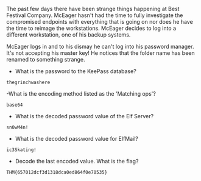 The past few days there have been strange things happening at Best Festival Company. McEager hasn't had the time to fully investigate the compromised endpoints with everything that is going on nor does he have the time to reimage the workstations. McEager decides to log into a different workstation, one of his backup systems.

McEager logs in and to his dismay he can't log into his password manager. It's not accepting his master key! He notices that the folder name has been renamed to something strange.

- What is the password to the KeePass database?
```
thegrinchwashere
```
-What is the encoding method listed as the 'Matching ops'?
```
base64
```
- What is the decoded password value of the Elf Server?
```
sn0wM4n!
```
- What is the decoded password value for ElfMail?
```
ic3Skating!
```
- Decode the last encoded value. What is the flag?
```
THM{657012dcf3d1318dca0ed864f0e70535}
```
